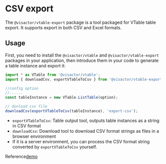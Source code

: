 # CSV export

The `@visactor/vtable-export` package is a tool packaged for VTable table export. It supports export in both CSV and Excel formats.

## Usage
First, you need to install the `@visactor/vtable` and `@visactor/vtable-export` packages in your application, then introduce them in your code to generate a table instance and export it:

```js
import * as VTable from '@visactor/vtable';
import { downloadCsv, exportVTableToCsv } from '@visactor/vtable-export';

//config option
//......
const tableInstance = new VTable.ListTable(option);

// donload csv file
downloadCsv(exportVTableToCsv(tableInstance), 'export-csv');
```

* `exportVTableToCsv`: Table output tool, outputs table instances as a string in CSV format
* `downloadCsv`: Download tool to download CSV format strings as files in a browser environment
* If it is a server environment, you can process the CSV format string converted by `exportVTableToCsv` yourself.

Reference[demo](https://codesandbox.io/p/sandbox/vtable-export-j7k9j4)